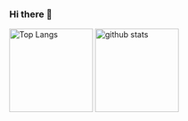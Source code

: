 ### Hi there 👋

<p align="left"> 
  <img alt="Top Langs" height="150px" src="https://github-readme-stats.vercel.app/api/top-langs/?username=takashimakazuki&layout=compact&show_icons=true" />
  <img alt="github stats" height="150px" src="https://github-readme-stats.vercel.app/api?username=takashimakazuki&show_icons=ture" />
</p>
<!--
**takashimakazuki/takashimakazuki** is a ✨ _special_ ✨ repository because its `README.md` (this file) appears on your GitHub profile.

Here are some ideas to get you started:

- 🔭 I’m currently working on ...
- 🌱 I’m currently learning ...
- 👯 I’m looking to collaborate on ...
- 🤔 I’m looking for help with ...
- 💬 Ask me about ...
- 📫 How to reach me: ...
- 😄 Pronouns: ...
- ⚡ Fun fact: ...
-->

